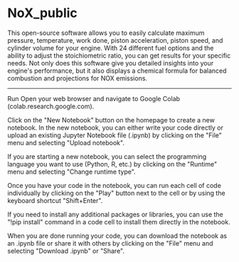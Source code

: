 # NoX_public

This open-source software allows you to easily calculate maximum pressure, temperature, work done, piston acceleration, piston speed, and cylinder volume for your engine. 
With 24 different fuel options and the ability to adjust the stoichiometric ratio, you can get results for your specific needs.
Not only does this software give you detailed insights into your engine's performance, but it also displays a chemical formula for balanced combustion and projections for NOX emissions.

_________________________________________________________________________________________
Run 
Open your web browser and navigate to Google Colab (colab.research.google.com).

Click on the "New Notebook" button on the homepage to create a new notebook.
In the new notebook, you can either write your code directly or upload an existing Jupyter Notebook file (.ipynb) by clicking on the "File" menu and selecting "Upload notebook".

If you are starting a new notebook, you can select the programming language you want to use (Python, R, etc.) by clicking on the "Runtime" menu and selecting "Change runtime type".

Once you have your code in the notebook, you can run each cell of code individually by clicking on the "Play" button next to the cell or by using the keyboard shortcut "Shift+Enter".

If you need to install any additional packages or libraries, you can use the "!pip install" command in a code cell to install them directly in the notebook.

When you are done running your code, you can download the notebook as an .ipynb file or share it with others by clicking on the "File" menu and selecting "Download .ipynb" or "Share".

